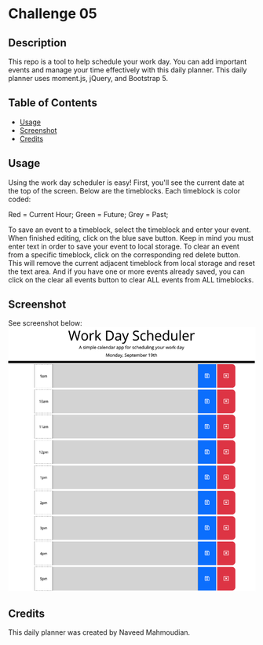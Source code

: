 # Challenge 05

## Description

This repo is a tool to help schedule your work day. You can add important events and manage your time effectively with this daily planner. This daily planner uses moment.js, jQuery, and Bootstrap 5.

## Table of Contents

- [Usage](#usage)
- [Screenshot](#screenshot)
- [Credits](#credits)

## Usage

Using the work day scheduler is easy! First, you'll see the current date at the top of the screen. Below are the timeblocks. Each timeblock is color coded:

Red = Current Hour;
Green = Future;
Grey = Past;

To save an event to a timeblock, select the timeblock and enter your event. When finished editing, click on the blue save button. Keep in mind you must enter text in order to save your event to local storage. To clear an event from a specific timeblock, click on the corresponding red delete button. This will remove the current adjacent timeblock from local storage and reset the text area. And if you have one or more events already saved, you can click on the clear all events button to clear ALL events from ALL timeblocks.

## Screenshot

See screenshot below:
![Screenshot of Work Day Scheduler](./assets/images/work-day-scheduler-screenshot.png)

## Credits

This daily planner was created by Naveed Mahmoudian.
